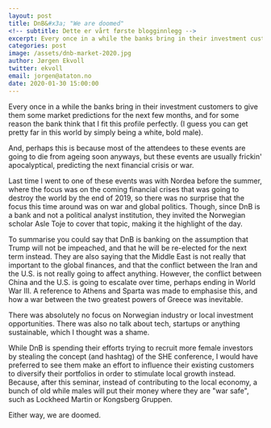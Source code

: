 ```yaml
---
layout: post
title: DnB&#x3a; "We are doomed"
<!-- subtitle: Dette er vårt første blogginnlegg -->
excerpt: Every once in a while the banks bring in their investment customers to give them some market predictions for the next few months, and for some reason the bank think that I fit this profile perfectly. (I guess you can get pretty far in this world by simply being a white, bold male).<br/><br/>And, perhaps this is because most of the attendees to these events are going to die from ageing soon anyways, but these events are usually frickin' apocalyptical, predicting the next financial crisis or war.
categories: post
image: /assets/dnb-market-2020.jpg
author: Jørgen Ekvoll
twitter: ekvoll
email: jorgen@ataton.no
date: 2020-01-30 15:00:00
---
```


Every once in a while the banks bring in their investment customers to give them some market predictions for the next few months, and for some reason the bank think that I fit this profile perfectly. (I guess you can get pretty far in this world by simply being a white, bold male).

And, perhaps this is because most of the attendees to these events are going to die from ageing soon anyways, but these events are usually frickin' apocalyptical, predicting the next financial crisis or war.

Last time I went to one of these events was with Nordea before the summer, where the focus was on the coming financial crises that was going to destroy the world by the end of 2019, so there was no surprise that the focus this time around was on war and global politics. Though, since DnB is a bank and not a political analyst institution, they invited the Norwegian scholar Asle Toje to cover that topic, making it the highlight of the day.

To summarise you could say that DnB is banking on the assumption that Trump will not be impeached, and that he will be re-elected for the next term instead. They are also saying that the Middle East is not really that important to the global finances, and that the conflict between the Iran and the U.S. is not really going to affect anything. However, the conflict between China and the U.S. is going to escalate over time, perhaps ending in World War III. A reference to Athens and Sparta was made to emphasise this, and how a war between the two greatest powers of Greece was inevitable.

There was absolutely no focus on Norwegian industry or local investment opportunities. There was also no talk about tech, startups or anything sustainable, which I thought was a shame.

While DnB is spending their efforts trying to recruit more female investors by stealing the concept (and hashtag) of the SHE conference, I would have preferred to see them make an effort to influence their existing customers to diversify their portfolios in order to stimulate local growth instead. Because, after this seminar, instead of contributing to the local economy, a bunch of old while males will put their money where they are "war safe", such as Lockheed Martin or Kongsberg Gruppen.

Either way, we are doomed.